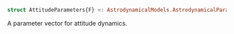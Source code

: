 ```julia
struct AttitudeParameters{F} <: AstrodynamicalModels.AstrodynamicalParameters{F, 15}
```

A parameter vector for attitude dynamics.
